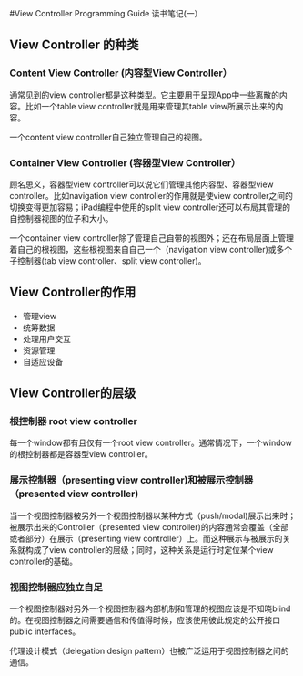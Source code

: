 #View Controller Programming Guide 读书笔记(一）

## View Controller 的种类
### Content View Controller (内容型View Controller）

通常见到的view controller都是这种类型。它主要用于呈现App中一些离散的内容。比如一个table view controller就是用来管理其table view所展示出来的内容。

一个content view controller自己独立管理自己的视图。

### Container View Controller (容器型View Controller）

顾名思义，容器型view controller可以说它们管理其他内容型、容器型view controller。比如navigation view controller的作用就是使view controller之间的切换变得更加容易；iPad编程中使用的split view controller还可以布局其管理的自控制器视图的位子和大小。

一个container view controller除了管理自己自带的视图外；还在布局层面上管理着自己的根视图，这些根视图来自自己一个（navigation view controller)或多个子控制器(tab view controller、split view controller)。

## View Controller的作用
- 管理view
- 统筹数据
- 处理用户交互
- 资源管理
- 自适应设备

## View Controller的层级

### 根控制器 root view controller

每一个window都有且仅有一个root view controller。通常情况下，一个window的根控制器都是容器型view controller。

### 展示控制器（presenting view controller)和被展示控制器（presented view controller)

当一个视图控制器被另外一个视图控制器以某种方式（push/modal)展示出来时；被展示出来的Controller（presented view controller)的内容通常会覆盖（全部或者部分）在展示（presenting view controller）上。而这种展示与被展示的关系就构成了view controller的层级；同时，这种关系是运行时定位某个view controller的基础。

### 视图控制器应独立自足

一个视图控制器对另外一个视图控制器内部机制和管理的视图应该是不知晓blind的。在视图控制器之间需要通信和传值得时候，应该使用彼此规定的公开接口public interfaces。

代理设计模式（delegation design pattern）也被广泛运用于视图控制器之间的通信。
